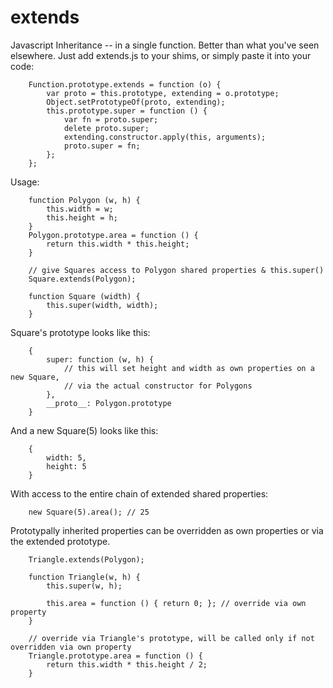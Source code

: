 # extends
Javascript Inheritance -- in a single function. Better than what you've seen elsewhere. Just add extends.js to your shims, or simply paste it into your code:

        Function.prototype.extends = function (o) {
            var proto = this.prototype, extending = o.prototype;
            Object.setPrototypeOf(proto, extending);
            this.prototype.super = function () {
                var fn = proto.super;
                delete proto.super;
                extending.constructor.apply(this, arguments);
                proto.super = fn;
            };
        };


Usage:

        function Polygon (w, h) {
            this.width = w;
            this.height = h;
        }
        Polygon.prototype.area = function () { 
            return this.width * this.height; 
        }
        
        // give Squares access to Polygon shared properties & this.super() 
        Square.extends(Polygon);
        
        function Square (width) {
            this.super(width, width);
        }
    
    
Square's prototype looks like this:

        {
            super: function (w, h) {
                // this will set height and width as own properties on a new Square,
                // via the actual constructor for Polygons
            },
            __proto__: Polygon.prototype
        }



And a new Square(5) looks like this:

        {
            width: 5,
            height: 5
        }

With access to the entire chain of extended shared properties:

        new Square(5).area(); // 25

Prototypally inherited properties can be overridden as own properties or via the extended prototype.

        Triangle.extends(Polygon);
        
        function Triangle(w, h) {
            this.super(w, h);
            
            this.area = function () { return 0; }; // override via own property
        }
        
        // override via Triangle's prototype, will be called only if not overridden via own property
        Triangle.prototype.area = function () {
            return this.width * this.height / 2; 
        }
